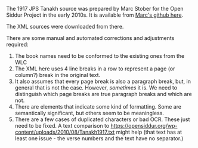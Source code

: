 The 1917 JPS Tanakh source was prepared by Marc Stober for the Open Siddur Project in the early 2010s. It is available from [Marc's github here](https://github.com/j-hacker/opensiddur/tree/master/sources/1917JPS).

The XML sources were downloaded from there.

There are some manual and automated corrections and adjustments required:
1. The book names need to be conformed to the existing ones from the WLC
2. The XML here uses 4 line breaks in a row to represent a page (or column?) break in the original text.
3. It also assumes that every page break is also a paragraph break, but, in general that is not the case. However, *sometimes* it is. We need to distinguish which page breaks are true paragraph breaks and which are not.
4. There are <other-text> elements that indicate some kind of formatting. Some are semantically significant, but others seem to be meaningless.
5. There are a few cases of duplicated characters or bad OCR. These just need to be fixed. A text comparison to https://opensiddur.org/wp-content/uploads/2010/08/Tanakh1917.txt might help (that text has at least one issue - the verse numbers and the text have no separator.)